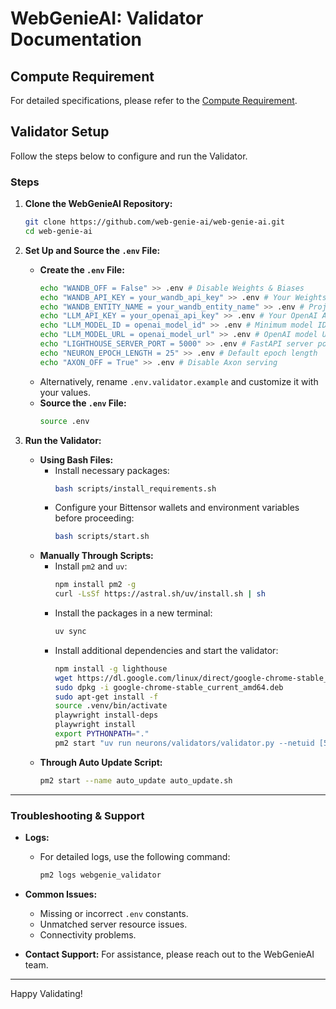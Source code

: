 # WebGenieAI: Validator Documentation

## Compute Requirement
For detailed specifications, please refer to the [Compute Requirement](validator_compute.yml).

## Validator Setup

Follow the steps below to configure and run the Validator.

### Steps

1. **Clone the WebGenieAI Repository:**
   ```bash
   git clone https://github.com/web-genie-ai/web-genie-ai.git
   cd web-genie-ai
   ```

2. **Set Up and Source the `.env` File:**
   - **Create the `.env` File:**
     ```bash
     echo "WANDB_OFF = False" >> .env # Disable Weights & Biases
     echo "WANDB_API_KEY = your_wandb_api_key" >> .env # Your Weights & Biases API key
     echo "WANDB_ENTITY_NAME = your_wandb_entity_name" >> .env # Project name for Weights & Biases
     echo "LLM_API_KEY = your_openai_api_key" >> .env # Your OpenAI API key
     echo "LLM_MODEL_ID = openai_model_id" >> .env # Minimum model ID: gpt-4o
     echo "LLM_MODEL_URL = openai_model_url" >> .env # OpenAI model URL
     echo "LIGHTHOUSE_SERVER_PORT = 5000" >> .env # FastAPI server port for Lighthouse score
     echo "NEURON_EPOCH_LENGTH = 25" >> .env # Default epoch length
     echo "AXON_OFF = True" >> .env # Disable Axon serving
     ```
   - Alternatively, rename `.env.validator.example` and customize it with your values.
   - **Source the `.env` File:**
     ```bash
     source .env
     ```

3. **Run the Validator:**
   - **Using Bash Files:**
     - Install necessary packages:
       ```bash
       bash scripts/install_requirements.sh
       ```
     - Configure your Bittensor wallets and environment variables before proceeding:
       ```bash
       bash scripts/start.sh
       ```
   - **Manually Through Scripts:**
     - Install `pm2` and `uv`:
       ```bash
       npm install pm2 -g
       curl -LsSf https://astral.sh/uv/install.sh | sh
       ```
     - Install the packages in a new terminal:
       ```bash
       uv sync
       ```
     - Install additional dependencies and start the validator:
       ```bash
       npm install -g lighthouse
       wget https://dl.google.com/linux/direct/google-chrome-stable_current_amd64.deb
       sudo dpkg -i google-chrome-stable_current_amd64.deb
       sudo apt-get install -f
       source .venv/bin/activate
       playwright install-deps
       playwright install
       export PYTHONPATH="."
       pm2 start "uv run neurons/validators/validator.py --netuid [54 | 214] --subtensor.network [finney | test] --wallet.name [coldkey_name] --wallet.hotkey [hotkey_name] --logging.debug --neuron.axon_port [axon_port]" --name webgenie_validator
       ```
   - **Through Auto Update Script:**
     ```bash
     pm2 start --name auto_update auto_update.sh
     ```

---

### Troubleshooting & Support

- **Logs:**
  - For detailed logs, use the following command:
    ```bash
    pm2 logs webgenie_validator
    ```

- **Common Issues:**
  - Missing or incorrect `.env` constants.
  - Unmatched server resource issues.
  - Connectivity problems.

- **Contact Support:** For assistance, please reach out to the WebGenieAI team.

---

Happy Validating!